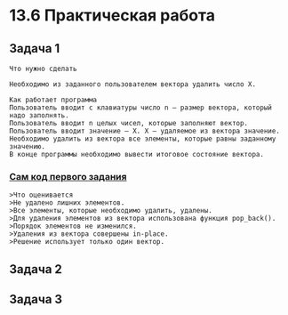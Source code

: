 # 13.6 Практическая работа
## Задача 1
``` 
Что нужно сделать 

Необходимо из заданного пользователем вектора удалить число X.

Как работает программа
Пользователь вводит с клавиатуры число n — размер вектора, который надо заполнять.
Пользователь вводит n целых чисел, которые заполняют вектор.
Пользователь вводит значение — X. X — удаляемое из вектора значение. 
Необходимо удалить из вектора все элементы, которые равны заданному значению.
В конце программы необходимо вывести итоговое состояние вектора.
```
### [Сам код первого задания](https://github.com/LostDit/Lab-13.6/blob/master/Task%201%20Lab%2013.6/Task%201%20Lab%2013.6.cpp)
```
>Что оценивается
>Не удалено лишних элементов.
>Все элементы, которые необходимо удалить, удалены.
>Для удаления элементов из вектора использована функция pop_back().
>Порядок элементов не изменился.
>Удаления из вектора совершены in-place.
>Решение использует только один вектор.
```


## Задача 2

### []()


## Задача 3

### []()
